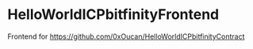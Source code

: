 # HelloWorldICPbitfinityFrontend
Frontend for  https://github.com/0xOucan/HelloWorldICPbitfinityContract
